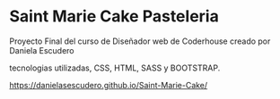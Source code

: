 # Saint Marie Cake Pasteleria

Proyecto Final del curso de Diseñador web de Coderhouse
creado por Daniela Escudero

tecnologias utilizadas, CSS, HTML, SASS y BOOTSTRAP.

https://danielasescudero.github.io/Saint-Marie-Cake/

